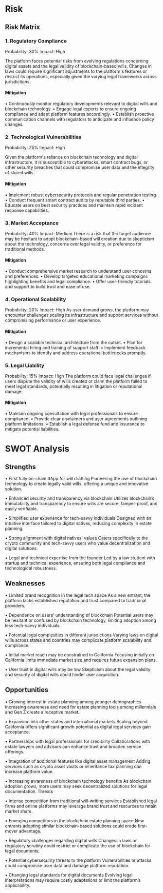 # Risk
## Risk Matrix
### 1. Regulatory Compliance
Probability: 30% Impact: High

The platform faces potential risks from evolving regulations concerning digital assets and the legal validity of blockchain-based wills. Changes in laws could require significant adjustments to the platform's features or restrict its operations, especially given the varying legal frameworks across jurisdictions.

#### Mitigation
•	Continuously monitor regulatory developments relevant to digital wills and blockchain technology.
•	Engage legal experts to ensure ongoing compliance and adapt platform features accordingly.
•	Establish proactive communication channels with regulators to anticipate and influence policy changes.

### 2. Technological Vulnerabilities
Probability: 25% Impact: High

Given the platform's reliance on blockchain technology and digital infrastructure, it is susceptible to cyberattacks, smart contract bugs, or other security breaches that could compromise user data and the integrity of stored wills.

#### Mitigation
•	Implement robust cybersecurity protocols and regular penetration testing.
•	Conduct frequent smart contract audits by reputable third parties.
•	Educate users on best security practices and maintain rapid incident response capabilities.

### 3. Market Acceptance
Probability: 40% Impact: Medium
There is a risk that the target audience may be hesitant to adopt blockchain-based will creation due to skepticism about the technology, concerns over legal validity, or preference for traditional methods.

#### Mitigation
•	Conduct comprehensive market research to understand user concerns and preferences.
•	Develop targeted educational marketing campaigns highlighting benefits and legal compliance.
•	Offer user-friendly tutorials and support to build trust and ease of use.

### 4. Operational Scalability
Probability: 20% Impact: High
As user demand grows, the platform may encounter challenges scaling its infrastructure and support services without compromising performance or user experience.

#### Mitigation
•	Design a scalable technical architecture from the outset.
•	Plan for incremental hiring and training of support staff.
•	Implement feedback mechanisms to identify and address operational bottlenecks promptly.

### 5. Legal Liability
Probability: 15% Impact: High
The platform could face legal challenges if users dispute the validity of wills created or claim the platform failed to meet legal standards, potentially resulting in litigation or reputational damage.

#### Mitigation
•	Maintain ongoing consultation with legal professionals to ensure compliance.
•	Provide clear disclaimers and user agreements outlining platform limitations.
•	Establish a legal defense fund and insurance to mitigate potential liabilities.

# SWOT Analysis
## Strengths
•	First fully on-chain dApp for will drafting
Pioneering the use of blockchain technology to create legally valid wills, offering a unique and innovative solution.

•	Enhanced security and transparency via blockchain
Utilizes blockchain’s immutability and transparency to ensure wills are secure, tamper-proof, and easily verifiable.

•	Simplified user experience for tech-savvy individuals
Designed with an intuitive interface tailored to digital natives, reducing complexity in estate planning.

•	Strong alignment with digital natives' values
Caters specifically to the crypto community and tech-savvy users who value decentralization and digital solutions.

•	Legal and technical expertise from the founder
Led by a law student with startup and technical experience, ensuring both legal compliance and technological robustness.

## Weaknesses
•	Limited brand recognition in the legal tech space
As a new entrant, the platform lacks established reputation and trust compared to traditional providers.

•	Dependence on users' understanding of blockchain
Potential users may be hesitant or confused by blockchain technology, limiting adoption among less tech-savvy individuals.

•	Potential legal complexities in different jurisdictions
Varying laws on digital wills across states and countries may complicate platform scalability and compliance.

•	Initial market reach may be constrained to California
Focusing initially on California limits immediate market size and requires future expansion plans.

•	User trust in digital wills may be low
Skepticism about the legal validity and security of digital wills could hinder user acquisition.

## Opportunities
•	Growing interest in estate planning among younger demographics
Increasing awareness and need for estate planning tools among millennials and Gen Z create a receptive market.

•	Expansion into other states and international markets
Scaling beyond California offers significant growth potential as digital legal services gain acceptance.

•	Partnerships with legal professionals for credibility
Collaborations with estate lawyers and advisors can enhance trust and broaden service offerings.

•	Integration of additional features like digital asset management
Adding services such as crypto asset vaults or inheritance tax planning can increase platform value.

•	Increasing awareness of blockchain technology benefits
As blockchain adoption grows, more users may seek decentralized solutions for legal documentation.
Threats

•	Intense competition from traditional will-writing services
Established legal firms and online platforms may leverage brand trust and resources to retain market share.

•	Emerging competitors in the blockchain estate planning space
New entrants adopting similar blockchain-based solutions could erode first-mover advantage.

•	Regulatory challenges regarding digital wills
Changes in laws or regulatory scrutiny could restrict or complicate the use of blockchain for legal documents.

•	Potential cybersecurity threats to the platform
Vulnerabilities or attacks could compromise user data and damage platform reputation.

•	Changing legal standards for digital documents
Evolving legal interpretations may require costly adaptations or limit the platform’s applicability.



